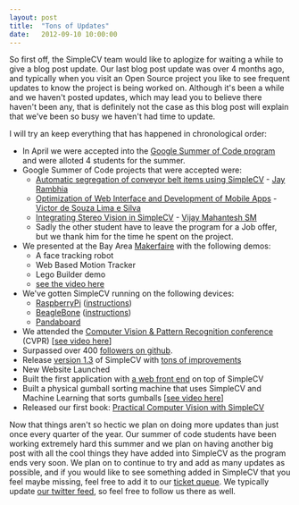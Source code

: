 ```yaml
---
layout: post
title:  "Tons of Updates"
date:   2012-09-10 10:00:00
---
```

So first off, the SimpleCV team would like to aplogize for waiting a while to give a blog post update.  Our last blog post update was over 4 months ago, and typically when you visit an Open Source project you like to see frequent updates to know the project is being worked on. Although it's been a while and we haven't posted updates, which may lead you to believe there haven't been any, that is definitely not the case as this blog post will explain that we've been so busy we haven't had time to update.


I will try an keep everything that has happened in chronological order:

- In April we were accepted into the [Google Summer of Code program](http://code.google.com/soc/) and were alloted 4 students for the summer.
- Google Summer of Code projects that were accepted were:
	- [Automatic segregation of conveyor belt items using SimpleCV](http://www.google-melange.com/gsoc/project/google/gsoc2012/jayrambhia/5001) - [Jay Rambhia](http://www.jayrambhia.com/)
	- [Optimization of Web Interface and Development of Mobile Apps](http://www.google-melange.com/gsoc/project/google/gsoc2012/victsou/8001) - [Victor de Souza Lima e Silva](http://www.notvictor.com/)
	- [Integrating Stereo Vision in SimpleCV](http://www.google-melange.com/gsoc/project/google/gsoc2012/vijaym123/30001) - [Vijay Mahantesh SM](http://genericpointer.tumblr.com/)
	- Sadly the other student have to leave the program for a Job offer, but we thank him for the time he spent on the project.
- We presented at the Bay Area [Makerfaire](http://makerfaire.com/) with the following demos:
	- A face tracking robot
	- Web Based Motion Tracker
	- Lego Builder demo
	- [see the video here](http://www.youtube.com/watch?v=vwzRMAslkbw)
- We've gotten SimpleCV running on the following devices:
	- [RaspberryPi](http://www.raspberrypi.org/) ([instructions](https://github.com/ingenuitas/SimpleCV/blob/master/doc/HOWTO-Install%20on%20RaspberryPi.rst))
	- [BeagleBone](http://beagleboard.org/bone/) ([instructions](https://github.com/ingenuitas/SimpleCV/blob/master/doc/HOWTO-Install%20on%20BeagleBone.rst))
	- [Pandaboard](http://pandaboard.org/)
- We attended the [Computer Vision & Pattern Recognition conference](http://www.cvpr2012.org/) (CVPR) [[see video here](http://www.youtube.com/watch?v=uBEEykFwZtM)]
- Surpassed over 400 [followers on github](https://github.com/ingenuitas/SimpleCV).
- Release [version 1.3](http://simplecv.org/download) of SimpleCV with [tons of improvements](https://github.com/ingenuitas/SimpleCV/blob/master/CHANGELOG.txt)
- New Website Launched
- Built the first application with [a web front end](https://github.com/ingenuitas/SimpleSeer) on top of SimpleCV
- Built a physical gumball sorting machine that uses SimpleCV and Machine Learning that sorts gumballs [[see video here](http://www.youtube.com/watch?v=WVi23jKA5oY)]
- Released our first book: [Practical Computer Vision with SimpleCV](http://shop.oreilly.com/product/0636920024057.do)


Now that things aren't so hectic we plan on doing more updates than just once every quarter of the year.  Our summer of code students have been working extremely hard this summer and we plan on having another big post with all the cool things they have added into SimpleCV as the program ends very soon.  We plan on to continue to try and add as many updates as possible, and if you would like to see something added in SimpleCV that you feel maybe missing, feel free to add it to our [ticket queue](https://github.com/ingenuitas/SimpleCV/issues).  We typically update [our twitter feed](http://twitter.com/simple_cv), so feel free to follow us there as well.